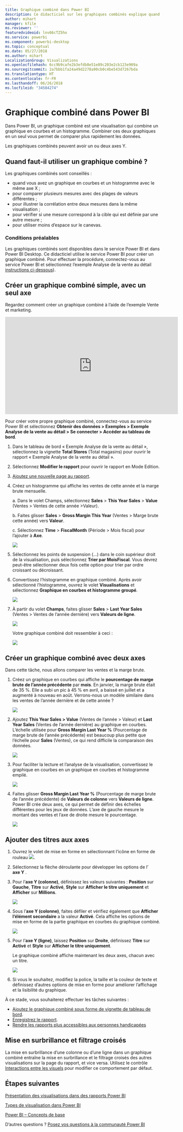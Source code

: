 ```yaml
---
title: Graphique combiné dans Power BI
description: Ce didacticiel sur les graphiques combinés explique quand les utiliser et comment les créer dans le service Power BI et dans Power BI Desktop.
author: mihart
manager: kfile
ms.reviewer: ''
featuredvideoid: lnv66cTZ5ho
ms.service: powerbi
ms.component: powerbi-desktop
ms.topic: conceptual
ms.date: 05/27/2018
ms.author: mihart
LocalizationGroup: Visualizations
ms.openlocfilehash: 6cc9b9cafe2b3efdb8e51e89c203e2cb123e909a
ms.sourcegitcommit: 2a7bbb1fa24a49d2278a90cb0c4be543d7267bda
ms.translationtype: HT
ms.contentlocale: fr-FR
ms.lasthandoff: 06/26/2018
ms.locfileid: "34584274"
---
```

# <a name="combo-chart-in-power-bi"></a>Graphique combiné dans Power BI
Dans Power BI, un graphique combiné est une visualisation qui combine un graphique en courbes et un histogramme. Combiner ces deux graphiques en un seul vous permet de comparer plus rapidement les données.

Les graphiques combinés peuvent avoir un ou deux axes Y.

## <a name="when-to-use-a-combo-chart"></a>Quand faut-il utiliser un graphique combiné ?
Les graphiques combinés sont conseillés :

* quand vous avez un graphique en courbes et un histogramme avec le même axe X ;
* pour comparer plusieurs mesures avec des plages de valeurs différentes ;
* pour illustrer la corrélation entre deux mesures dans la même visualisation ;
* pour vérifier si une mesure correspond à la cible qui est définie par une autre mesure ;
* pour utiliser moins d’espace sur le canevas.

### <a name="prerequisites"></a>Conditions préalables
Les graphiques combinés sont disponibles dans le service Power BI et dans Power BI Desktop. Ce didacticiel utilise le service Power BI pour créer un graphique combiné. Pour effectuer la procédure, connectez-vous au service Power BI et sélectionnez l’exemple Analyse de la vente au détail [instructions ci-dessous](#create)).


## <a name="create-a-basic-single-axis-combo-chart"></a>Créer un graphique combiné simple, avec un seul axe
Regardez comment créer un graphique combiné à l’aide de l’exemple Vente et marketing.

<iframe width="560" height="315" src="https://www.youtube.com/embed/lnv66cTZ5ho?list=PL1N57mwBHtN0JFoKSR0n-tBkUJHeMP2cP" frameborder="0" allowfullscreen></iframe>  

<a name="create"></a>Pour créer votre propre graphique combiné, connectez-vous au service Power BI et sélectionnez **Obtenir des données \> Exemples \> Exemple Analyse de la vente au détail > Se connecter > Accéder au tableau de bord**.

1. Dans le tableau de bord « Exemple Analyse de la vente au détail », sélectionnez la vignette **Total Stores** (Total magasins) pour ouvrir le rapport « Exemple Analyse de la vente au détail ».
2. Sélectionnez **Modifier le rapport** pour ouvrir le rapport en Mode Edition.
3. [Ajoutez une nouvelle page au rapport](power-bi-report-add-page.md).
4. Créez un histogramme qui affiche les ventes de cette année et la marge brute mensuelle.

    a.  Dans le volet Champs, sélectionnez **Sales** \> **This Year Sales** > **Value** (Ventes > Ventes de cette année >Valeur).

    b.  Faites glisser **Sales** \> **Gross Margin This Year** (Ventes > Marge brute cette année) vers **Valeur**.

    c.  Sélectionnez **Time** \> **FiscalMonth** (Période > Mois fiscal) pour l’ajouter à **Axe**.

    ![](media/power-bi-visualization-combo-chart/combotutorial1new.png)
5. Sélectionnez les points de suspension (...) dans le coin supérieur droit de la visualisation, puis sélectionnez **Trier par MoisFiscal**. Vous devrez peut-être sélectionner deux fois cette option pour trier par ordre croissant ou décroissant.

6. Convertissez l’histogramme en graphique combiné. Après avoir sélectionné l’histogramme, ouvrez le volet **Visualisations** et sélectionnez **Graphique en courbes et histogramme groupé**.

    ![](media/power-bi-visualization-combo-chart/converttocombo_new2.png)
7. À partir du volet **Champs**, faites glisser **Sales** \> **Last Year Sales** (Ventes > Ventes de l’année dernière) vers **Valeurs de ligne**.

   ![](media/power-bi-visualization-combo-chart/linevaluebucket.png)

   Votre graphique combiné doit ressembler à ceci :

   ![](media/power-bi-visualization-combo-chart/combochartdone-new.png)

## <a name="create-a-combo-chart-with-two-axes"></a>Créer un graphique combiné avec deux axes
Dans cette tâche, nous allons comparer les ventes et la marge brute.

1. Créez un graphique en courbes qui affiche le **pourcentage de marge brute de l’année précédente** par **mois**.  En janvier, la marge brute était de 35 %. Elle a subi un pic à 45 % en avril, a baissé en juillet et a augmenté à nouveau en août. Verrons-nous un modèle similaire dans les ventes de l’année dernière et de cette année ?

   ![](media/power-bi-visualization-combo-chart/combo1_new.png)
2. Ajoutez **This Year Sales > Value** (Ventes de l’année > Valeur) et **Last Year Sales** (Ventes de l’année dernière) au graphique en courbes. L’échelle utilisée pour **Gross Margin Last Year %** (Pourcentage de marge brute de l’année précédente) est beaucoup plus petite que l’échelle pour **Sales** (Ventes), ce qui rend difficile la comparaison des données.      

   ![](media/power-bi-visualization-combo-chart/flatline_new.png)
3. Pour faciliter la lecture et l’analyse de la visualisation, convertissez le graphique en courbes en un graphique en courbes et histogramme empilé.

   ![](media/power-bi-visualization-combo-chart/converttocombo_new.png)
4. Faites glisser **Gross Margin Last Year %** (Pourcentage de marge brute de l’année précédente) de **Valeurs de colonne** vers **Valeurs de ligne**. Power BI crée deux axes, ce qui permet de définir des échelles différentes pour les jeux de données. L’axe de gauche mesure le montant des ventes et l’axe de droite mesure le pourcentage.

   ![](media/power-bi-visualization-combo-chart/power-bi-combochart.png)    

## <a name="add-titles-to-the-axes"></a>Ajouter des titres aux axes
1. Ouvrez le volet de mise en forme en sélectionnant l’icône en forme de rouleau ![](media/power-bi-visualization-combo-chart/power-bi-paintroller.png).
2. Sélectionnez la flèche déroulante pour développer les options de l’ **axe Y** .
3. Pour l’**axe Y (colonne)**, définissez les valeurs suivantes : **Position** sur **Gauche**, **Titre** sur **Activé**, **Style** sur **Afficher le titre uniquement** et **Afficher** sur **Millions**.

   ![](media/power-bi-visualization-combo-chart/power-bi-y-axis-column.png)
4. Sous l’**axe Y (colonne)**, faites défiler et vérifiez également que **Afficher l’élément secondaire** a la valeur **Activé**. Cela affiche les options de mise en forme de la partie graphique en courbes du graphique combiné.

   ![](media/power-bi-visualization-combo-chart/power-bi-show-secondary.png)
5. Pour l’**axe Y (ligne)**, laissez **Position** sur **Droite**, définissez **Titre** sur **Activé** et **Style** sur **Afficher le titre uniquement**.

   Le graphique combiné affiche maintenant les deux axes, chacun avec un titre.

   ![](media/power-bi-visualization-combo-chart/power-bi-titles-on.png)

6. Si vous le souhaitez, modifiez la police, la taille et la couleur de texte et définissez d’autres options de mise en forme pour améliorer l’affichage et la lisibilité du graphique.

À ce stade, vous souhaiterez effectuer les tâches suivantes :

* [Ajoutez le graphique combiné sous forme de vignette de tableau de bord](service-dashboard-tiles.md).
* [Enregistrez le rapport](service-report-save.md).
* [Rendre les rapports plus accessibles aux personnes handicapées](desktop-accessibility.md)

## <a name="cross-highlighting-and-cross-filtering"></a>Mise en surbrillance et filtrage croisés

La mise en surbrillance d’une colonne ou d’une ligne dans un graphique combiné entraîne la mise en surbrillance et le filtrage croisés des autres visualisations sur la page du rapport, et vice versa. Utilisez le contrôle [Interactions entre les visuels](service-reports-visual-interactions.md) pour modifier ce comportement par défaut.

## <a name="next-steps"></a>Étapes suivantes

[Présentation des visualisations dans des rapports Power BI](power-bi-report-visualizations.md)

[Types de visualisation dans Power BI](power-bi-visualization-types-for-reports-and-q-and-a.md)

[Power BI – Concepts de base](service-basic-concepts.md)

D’autres questions ? [Posez vos questions à la communauté Power BI](http://community.powerbi.com/)
